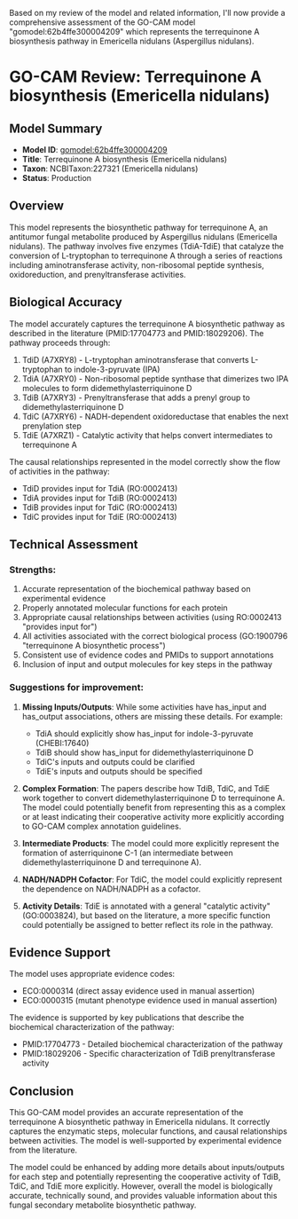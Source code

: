 Based on my review of the model and related information, I'll now provide a comprehensive assessment of the GO-CAM model "gomodel:62b4ffe300004209" which represents the terrequinone A biosynthesis pathway in Emericella nidulans (Aspergillus nidulans).

# GO-CAM Review: Terrequinone A biosynthesis (Emericella nidulans)

## Model Summary
- **Model ID**: [gomodel:62b4ffe300004209](https://bioregistry.io/go.model:62b4ffe300004209)
- **Title**: Terrequinone A biosynthesis (Emericella nidulans)
- **Taxon**: NCBITaxon:227321 (Emericella nidulans)
- **Status**: Production

## Overview
This model represents the biosynthetic pathway for terrequinone A, an antitumor fungal metabolite produced by Aspergillus nidulans (Emericella nidulans). The pathway involves five enzymes (TdiA-TdiE) that catalyze the conversion of L-tryptophan to terrequinone A through a series of reactions including aminotransferase activity, non-ribosomal peptide synthesis, oxidoreduction, and prenyltransferase activities.

## Biological Accuracy

The model accurately captures the terrequinone A biosynthetic pathway as described in the literature (PMID:17704773 and PMID:18029206). The pathway proceeds through:

1. TdiD (A7XRY8) - L-tryptophan aminotransferase that converts L-tryptophan to indole-3-pyruvate (IPA)
2. TdiA (A7XRY0) - Non-ribosomal peptide synthase that dimerizes two IPA molecules to form didemethylasterriquinone D
3. TdiB (A7XRY3) - Prenyltransferase that adds a prenyl group to didemethylasterriquinone D
4. TdiC (A7XRY6) - NADH-dependent oxidoreductase that enables the next prenylation step
5. TdiE (A7XRZ1) - Catalytic activity that helps convert intermediates to terrequinone A

The causal relationships represented in the model correctly show the flow of activities in the pathway:
- TdiD provides input for TdiA (RO:0002413)
- TdiA provides input for TdiB (RO:0002413)
- TdiB provides input for TdiC (RO:0002413)
- TdiC provides input for TdiE (RO:0002413)

## Technical Assessment

### Strengths:
1. Accurate representation of the biochemical pathway based on experimental evidence
2. Properly annotated molecular functions for each protein
3. Appropriate causal relationships between activities (using RO:0002413 "provides input for")
4. All activities associated with the correct biological process (GO:1900796 "terrequinone A biosynthetic process")
5. Consistent use of evidence codes and PMIDs to support annotations
6. Inclusion of input and output molecules for key steps in the pathway

### Suggestions for improvement:

1. **Missing Inputs/Outputs**: While some activities have has_input and has_output associations, others are missing these details. For example:
   - TdiA should explicitly show has_input for indole-3-pyruvate (CHEBI:17640)
   - TdiB should show has_input for didemethylasterriquinone D
   - TdiC's inputs and outputs could be clarified
   - TdiE's inputs and outputs should be specified

2. **Complex Formation**: The papers describe how TdiB, TdiC, and TdiE work together to convert didemethylasterriquinone D to terrequinone A. The model could potentially benefit from representing this as a complex or at least indicating their cooperative activity more explicitly according to GO-CAM complex annotation guidelines.

3. **Intermediate Products**: The model could more explicitly represent the formation of asterriquinone C-1 (an intermediate between didemethylasterriquinone D and terrequinone A).

4. **NADH/NADPH Cofactor**: For TdiC, the model could explicitly represent the dependence on NADH/NADPH as a cofactor.

5. **Activity Details**: TdiE is annotated with a general "catalytic activity" (GO:0003824), but based on the literature, a more specific function could potentially be assigned to better reflect its role in the pathway.

## Evidence Support

The model uses appropriate evidence codes:
- ECO:0000314 (direct assay evidence used in manual assertion)
- ECO:0000315 (mutant phenotype evidence used in manual assertion)

The evidence is supported by key publications that describe the biochemical characterization of the pathway:
- PMID:17704773 - Detailed biochemical characterization of the pathway
- PMID:18029206 - Specific characterization of TdiB prenyltransferase activity

## Conclusion

This GO-CAM model provides an accurate representation of the terrequinone A biosynthetic pathway in Emericella nidulans. It correctly captures the enzymatic steps, molecular functions, and causal relationships between activities. The model is well-supported by experimental evidence from the literature.

The model could be enhanced by adding more details about inputs/outputs for each step and potentially representing the cooperative activity of TdiB, TdiC, and TdiE more explicitly. However, overall the model is biologically accurate, technically sound, and provides valuable information about this fungal secondary metabolite biosynthetic pathway.